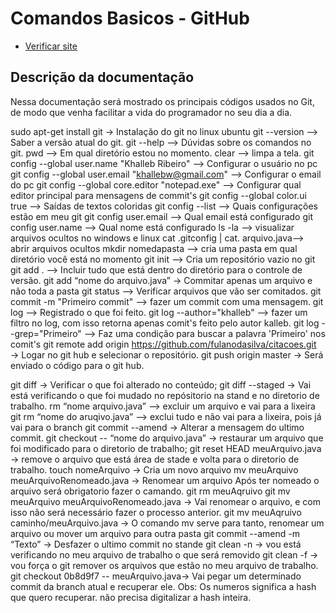 # Comandos Basicos - GitHub #

* [Verificar site](https://github.com/wpbrasil/odin)

## Descrição da documentação ##
Nessa documentação será mostrado os principais códigos usados no Git, de modo que venha facilitar a vida do programador no seu dia a dia.

sudo apt-get install git → Instalação do git no  linux ubuntu
git --version --> Saber a versão atual do git.
git --help --> Dúvidas sobre os comandos no git.
pwd --> Em qual diretório estou no momento.
clear --> limpa a tela.
git config --global user.name "Khalleb Ribeiro" --> Configurar o usuário no pc
git config --global user.email "khallebw@gmail.com" --> Configurar o email do pc
git config --global core.editor "notepad.exe" --> Configurar qual editor principal para mensagens de commit's
git config --global color.ui true --> Saídas de textos coloridas
git config --list --> Quais configurações estão em meu git
git config user.email --> Qual email está configurado
git config user.name --> Qual nome está configurado
ls -la --> visualizar arquivos ocultos no windows e linux
cat .gitconfig | cat. arquivo.java--> abrir arquivos ocultos
mkdir nomedapasta --> cria uma pasta em qual diretório você está no momento
git init --> Cria um repositório vazio no git
git add . --> Incluir tudo que está dentro do diretório para o controle de versão.
git add “nome do arquivo.java”  → Commitar apenas um arquivo e não toda a pasta
git status --> Verificar arquivos que vão ser comitados.
git commit -m "Primeiro commit" --> fazer um commit com uma mensagem.
git log --> Registrado o que foi feito.
git log --author="khalleb" --> fazer um filtro no log, com isso retorna apenas comit's feito pelo autor kalleb.
git log --grep="Primeiro" --> Faz uma condição para buscar a palavra 'Primeiro' nos comit's
git remote add origin https://github.com/fulanodasilva/citacoes.git → Logar no git hub e selecionar o repositório. 
git push origin master → Será enviado o código para o git hub.

git diff → Verificar o que foi alterado no conteúdo;
git diff --staged → Vai está verificando o que foi mudado no repósitorio na stand e no diretorio de trabalho.
rm “nome arquivo.java” -->  excluir um arquivo e vai para a lixeira
git rm  “nome do aruqivo.java” --> exclui tudo e não vai para a lixeira, pois já vai para o branch
git commit --amend → Alterar a mensagem do ultimo commit.
git checkout -- “nome do arquivo.java”   → restaurar um arquivo que foi modificado para o diretorio de trabalho;
git reset HEAD meuArquivo.java →  remove o arquivo que está área de stade e volta para o diretorio de trabalho.
touch  nomeArquivo → Cria um novo arquivo
mv meuArquivo meuArquivoRenomeado.java →  Renomear um arquivo 
    Após ter nomeado o arquivo será obrigatorio fazer o camando.
    git rm meuAqruivo
git mv meuArquivo meuArquivoRenomeado.java → Vai renomear o arquivo, e com isso não será necessário fazer o processo anterior. 
git mv meuAqruivo caminho/meuArquivo.java → O comando mv serve para tanto, renomear um arquivo ou mover um arquivo para outra pasta
git commit --amend -m “Texto”  → Desfazer o ultimo  commit no stande 
git clean -n → vou está verificando no meu arquivo de trabalho o que será removido
git clean -f → vou força o git remover os arquivos que estão no meu arquivo de trabalho.
git checkout 0b8d9f7 -- meuArquivo.java→  Vai pegar um determinado commit  da branch atual e recuperar ele. Obs: Os numeros significa a hash que quero recuperar. não precisa digitalizar a hash inteira.
